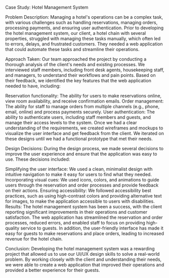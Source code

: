 Case Study: Hotel Management System

Problem Description:
Managing a hotel's operations can be a complex task, with various challenges such as handling reservations, managing orders, processing payments, and ensuring user authentication. Prior to developing the hotel management system, our client, a hotel chain with several properties, struggled with managing these tasks manually, which often led to errors, delays, and frustrated customers. They needed a web application that could automate these tasks and streamline their operations.

Approach Taken:
Our team approached the project by conducting a thorough analysis of the client's needs and existing processes. We interviewed staff members, including front desk agents, housekeeping staff, and managers, to understand their workflows and pain points. Based on their feedback, we identified the key features that the web application needed to have, including:

Reservation functionality: The ability for users to make reservations online, view room availability, and receive confirmation emails.
Order management: The ability for staff to manage orders from multiple channels (e.g., phone, email, online) and process payments securely.
User authentication: The ability to authenticate users, including staff members and guests, and manage their access levels to the system.
Once we had a clear understanding of the requirements, we created wireframes and mockups to visualize the user interface and get feedback from the client. We iterated on these designs until we had a functional prototype that met their needs.

Design Decisions:
During the design process, we made several decisions to improve the user experience and ensure that the application was easy to use. These decisions included:

Simplifying the user interface: We used a clean, minimalist design with intuitive navigation to make it easy for users to find what they needed.
Incorporating visual cues: We used icons, colors, and animations to guide users through the reservation and order processes and provide feedback on their actions.
Ensuring accessibility: We followed accessibility best practices, such as using high-contrast colors and providing alternative text for images, to make the application accessible to users with disabilities.
Results:
The hotel management system has been a success, with the client reporting significant improvements in their operations and customer satisfaction. The web application has streamlined the reservation and order processes, reduced errors, and enabled staff to focus on providing high-quality service to guests. In addition, the user-friendly interface has made it easy for guests to make reservations and place orders, leading to increased revenue for the hotel chain.

Conclusion:
Developing the hotel management system was a rewarding project that allowed us to use our UI/UX design skills to solve a real-world problem. By working closely with the client and understanding their needs, we were able to create a web application that improved their operations and provided a better experience for their guests.
